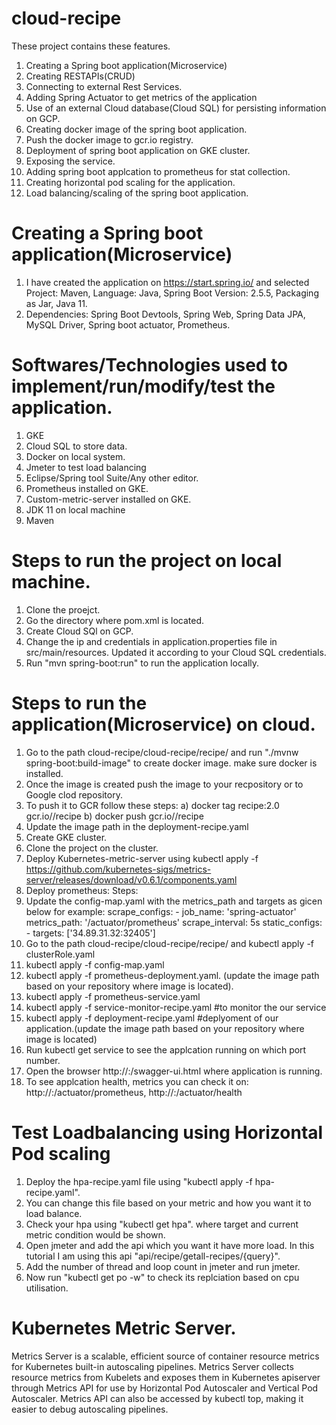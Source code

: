 # cloud-recipe
These project contains these features.
  1. Creating a Spring boot application(Microservice)
  2. Creating RESTAPIs(CRUD)
  3. Connecting to external Rest Services.
  4. Adding Spring Actuator to get metrics of the application
  5. Use of an external Cloud database(Cloud SQL) for persisting information on GCP.
  6. Creating docker image of the spring boot application.
  7. Push the docker image to gcr.io registry.
  8. Deployment of spring boot application on GKE cluster.
  9. Exposing the service.
  10. Adding spring boot applcation to prometheus for stat collection.
  11. Creating horizontal pod scaling for the application.
  12. Load balancing/scaling of the spring boot application.

# Creating a Spring boot application(Microservice)
 1. I have created the application on https://start.spring.io/ and selected Project: Maven, Language: Java, Spring Boot Version: 2.5.5, Packaging as Jar, Java 11.
 2. Dependencies: Spring Boot Devtools, Spring Web, Spring Data JPA, MySQL Driver, Spring boot actuator, Prometheus.

# Softwares/Technologies used to implement/run/modify/test the application.
1. GKE
2. Cloud SQL to store data.
3. Docker on local system.
4. Jmeter to test load balancing
5. Eclipse/Spring tool Suite/Any other editor.
6. Prometheus installed on GKE.
7. Custom-metric-server installed on GKE.
8. JDK 11 on local machine
9. Maven

# Steps to run the project on local machine.
1. Clone the proejct.
2. Go the directory where pom.xml is located.
3. Create Cloud SQl on GCP.
4. Change the ip and credentials in application.properties file in src/main/resources. Updated it according to your Cloud SQL credentials.
5. Run "mvn spring-boot:run" to run the application locally.

# Steps to run the application(Microservice) on cloud.
1. Go to the path cloud-recipe/cloud-recipe/recipe/ and run "./mvnw spring-boot:build-image" to create docker image. make sure docker is installed.
2. Once the image is created push the image to your recpository or to Google clod repository.
3. To push it to GCR follow these steps:
  a) docker tag recipe:2.0 gcr.io/<my-project-id>/recipe
  b) docker push gcr.io/<my-project-id>/recipe
4. Update the image path in the deployment-recipe.yaml
5. Create GKE cluster.
6. Clone the project on the cluster.
7. Deploy Kubernetes-metric-server using kubectl apply -f https://github.com/kubernetes-sigs/metrics-server/releases/download/v0.6.1/components.yaml
8. Deploy prometheus:
  Steps:
  1. Update the config-map.yaml with the metrics_path and targets as gicen below for example:
            scrape_configs:
            - job_name: 'spring-actuator'
              metrics_path: '/actuator/prometheus'
              scrape_interval: 5s
              static_configs:
              - targets: ['34.89.31.32:32405']
  2. Go to the path cloud-recipe/cloud-recipe/recipe/ and kubectl apply -f clusterRole.yaml
  3. kubectl apply -f config-map.yaml
  4. kubectl apply -f prometheus-deployment.yaml. (update the image path based on your repository where image is located).
  5. kubectl apply -f prometheus-service.yaml
  6. kubectl apply -f service-monitor-recipe.yaml #to monitor the our service
  6. kubectl apply -f deployment-recipe.yaml #deplyoment of our application.(update the image path based on your repository where image is located)
  7. Run kubectl get service to see the applcation running on which port number.
  8. Open the browser http://<machineip>:<port>/swagger-ui.html where application is running.
  9. To see applcation health, metrics you can check it on: http://<machineip>:<port>/actuator/prometheus, http://<machineip>:<port>/actuator/health
  
# Test Loadbalancing using Horizontal Pod scaling
 1. Deploy the hpa-recipe.yaml file using "kubectl apply -f hpa-recipe.yaml".
 2. You can change this file based on your metric and how you want it to load balance.
 3. Check your hpa using "kubectl get hpa". where target and current metric condition would be shown.
 4. Open jmeter and add the api which you want it have more load. In this tutorial I am using this api "api/recipe/getall-recipes/{query}".
 5. Add the number of thread and loop count in jmeter and run jmeter.
 6. Now run "kubectl get po -w" to check its replciation based on cpu utilisation.
# Kubernetes Metric Server.
Metrics Server is a scalable, efficient source of container resource metrics for Kubernetes built-in autoscaling pipelines.
Metrics Server collects resource metrics from Kubelets and exposes them in Kubernetes apiserver through Metrics API for use 
by Horizontal Pod Autoscaler and Vertical Pod Autoscaler. Metrics API can also be accessed by kubectl top, making it easier to debug autoscaling pipelines.
  
